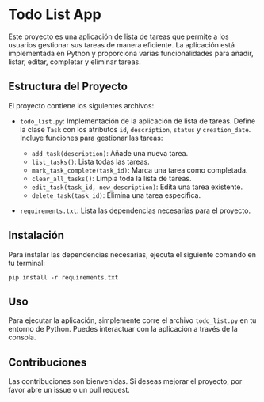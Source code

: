 # Todo List App

Este proyecto es una aplicación de lista de tareas que permite a los usuarios gestionar sus tareas de manera eficiente. La aplicación está implementada en Python y proporciona varias funcionalidades para añadir, listar, editar, completar y eliminar tareas.

## Estructura del Proyecto

El proyecto contiene los siguientes archivos:

- `todo_list.py`: Implementación de la aplicación de lista de tareas. Define la clase `Task` con los atributos `id`, `description`, `status` y `creation_date`. Incluye funciones para gestionar las tareas:
  - `add_task(description)`: Añade una nueva tarea.
  - `list_tasks()`: Lista todas las tareas.
  - `mark_task_complete(task_id)`: Marca una tarea como completada.
  - `clear_all_tasks()`: Limpia toda la lista de tareas.
  - `edit_task(task_id, new_description)`: Edita una tarea existente.
  - `delete_task(task_id)`: Elimina una tarea específica.

- `requirements.txt`: Lista las dependencias necesarias para el proyecto.

## Instalación

Para instalar las dependencias necesarias, ejecuta el siguiente comando en tu terminal:

```
pip install -r requirements.txt
```

## Uso

Para ejecutar la aplicación, simplemente corre el archivo `todo_list.py` en tu entorno de Python. Puedes interactuar con la aplicación a través de la consola.

## Contribuciones

Las contribuciones son bienvenidas. Si deseas mejorar el proyecto, por favor abre un issue o un pull request.